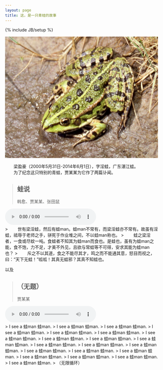 ```yaml
---
layout: page
title: 这，是一只青蛙的故事
---
```

{% include JB/setup %}

![湖蛙](RanaRidibundaFemale.jpg)

　　梁盈豪（2000年5月31日-2014年6月1日），字淫蛙，广东湛江蛙。  
　　为了纪念这只特别的青蛙，贾某某为它作了两篇讣闻。

> ## 蛙说
> 韩愈、贾某某、张田鼠  
<audio controls="controls" preload="auto">
  <source src="washuo.mp3" type="audio/mpeg" />
您的浏览器不支持HTML5 audio标签。</audio>
<br/>
> 　　世有梁淫蛙，然后有蛙man。蛙man不常有，而梁淫蛙亦不常有。故虽有淫蛙，祗辱于老师之手，骈死于作业堆之间，不以蛙man称也。  
> 　　蛙之梁淫者，一食或尽蚊一吨。食蛙者不知其为蛙man而食也。是蛙也，虽有为蛙man之能，食不饱，力不足，才美不外见，且欲与常蛙等不可得，安求其能为蛙man也？  
> 　　斥之不以其道，食之不能尽其才，鸣之而不能通其意，怒目而视之，曰：“天下无蛙！”呱呱！其真无蛙邪？其真不知蛙也。

以及

> ## （无题）
> 贾某某  
<audio controls="controls" preload="auto" loop="loop">
  <source src="wasong.mp3" type="audio/mpeg" />
您的浏览器不支持HTML5 audio标签。</audio>
<br/>
> I see a 蛙man 蛙man.  
> I see a 蛙man 蛙man.  
> I see a 蛙man 蛙man.  
> I see a 蛙man 蛙man.  
> I see a 蛙man 蛙man.  
> I see a 蛙man 蛙man.  
> I see a 蛙man 蛙man.  
> I see a 蛙man 蛙man.  
> I see a 蛙man 蛙man.  
> I see a 蛙man 蛙man.  
> I see a 蛙man 蛙man.  
> I see a 蛙man 蛙man.  
> I see a 蛙man 蛙man.  
> I see a 蛙man 蛙man.  
> I see a 蛙man 蛙man.  
> I see a 蛙man 蛙man.  
> I see a 蛙man 蛙man.  
> I see a 蛙man 蛙man.  
> I see a 蛙man 蛙man.  
> I see a 蛙man 蛙man.  
> （无限循环）
